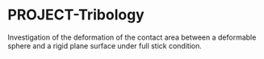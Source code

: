 # PROJECT-Tribology
Investigation of the deformation of the contact area between a deformable sphere and a rigid plane surface under full stick condition.

